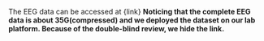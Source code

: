 The EEG data can be accessed at {link}
**Noticing that the complete EEG data is about 35G(compressed) and we deployed the dataset on our lab platform. Because of the double-blind review, we hide the link.** 
